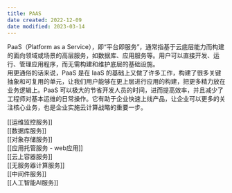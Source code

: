 ```yaml
---
title: PAAS
date created: 2022-12-09
date modified: 2023-03-14
---
```


PaaS（Platform as a Service），即“平台即服务”，通常指基于云底层能力而构建的面向领域或场景的高层服务，如数据库、应用服务等。用户可以直接开发、运行、管理应用程序，而无需构建和维护底层的基础设施。  
用更通俗的话来说，PaaS 是在 IaaS 的基础上又做了许多工作，构建了很多关键抽象和可复用的单元，让我们用户能够在更上层进行应用的构建，把更多精力放在业务逻辑上。PaaS 可以极大的节省开发人员的时间，进而提高效率，并且减少了工程师对基本运维的日常操作。它有助于企业快速上线产品，让企业可以更多的关注核心业务，也是企业实施云计算战略的重要一步。

[[运维监控服务]]  
[[数据库服务]]  
[[对象存储服务]]  
[[应用托管服务 - web应用]]  
[[云上容器服务]]  
[[无服务器计算服务]]  
[[中间件服务]]  
[[人工智能AI服务]]
